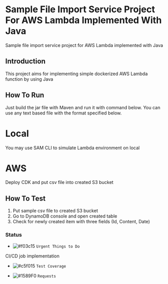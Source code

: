 # Sample File Import Service Project For AWS Lambda Implemented With Java

Sample file import service project for AWS Lambda implemented with Java

## Introduction

This project aims for implementing simple dockerized AWS Lambda function by using Java

## How To Run

Just build the jar file with Maven and run it with command below. You can use any text based file with the format specified below. 

# Local
You may use SAM CLI to simulate Lambda environment on local

# AWS
Deploy CDK and put csv file into created S3 bucket

## How To Test

1. Put sample csv file to created S3 bucket
2. Go to DynamoDB console and open created table
3. Check for newly created item with three fields (Id, Content, Date)

### Status

- ![#f03c15](https://placehold.it/15/f03c15/000000?text=+) `Urgent Things to Do`

CI/CD job implementation
  
- ![#c5f015](https://placehold.it/15/c5f015/000000?text=+) `Test Coverage`
  
- ![#1589F0](https://placehold.it/15/1589F0/000000?text=+) `Requests`
